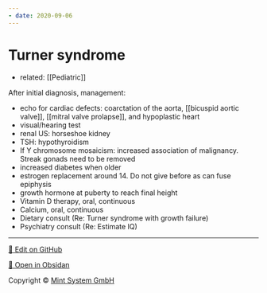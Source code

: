 ```yaml
---
- date: 2020-09-06
---
```


# Turner syndrome

- related: [[Pediatric]]

<!-- turner syndrome child diagnosis management -->

After initial diagnosis, management:

- echo for cardiac defects: coarctation of the aorta, [[bicuspid aortic valve]], [[mitral valve prolapse]], and hypoplastic heart
- visual/hearing test
- renal US: horseshoe kidney
- TSH: hypothyroidism
- If Y chromosome mosaicism: increased association of malignancy.  Streak gonads need to be removed
- increased diabetes when older
- estrogen replacement around 14. Do not give before as can fuse epiphysis
- growth hormone at puberty to reach final height
- Vitamin D therapy, oral, continuous
- Calcium, oral, continuous
- Dietary consult (Re: Turner syndrome with growth failure)
- Psychiatry consult (Re: Estimate IQ)


<hr>

[📝 Edit on GitHub](https://github.com/Mint-System/Knowledge/blob/master/Turner%20syndrome.md)

[📂 Open in Obsidan](obsidian://open?vault=Knowledge%20Mint%20System&file=Turner%20syndrome.md ':target=_self')

<footer>Copyright © <a href="https://www.mint-system.ch/">Mint System GmbH</a></footer>